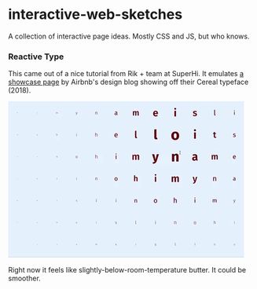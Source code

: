 # interactive-web-sketches
A collection of interactive page ideas. Mostly CSS and JS, but who knows.

### Reactive Type 
This came out of a nice tutorial from Rik + team at SuperHi. It emulates [a showcase page](https://airbnb.design/cereal/scale/weight/) by Airbnb's design blog showing off their Cereal typeface (2018). 

![](reactivetype.gif)

Right now it feels like slightly-below-room-temperature butter. It could be smoother. 
